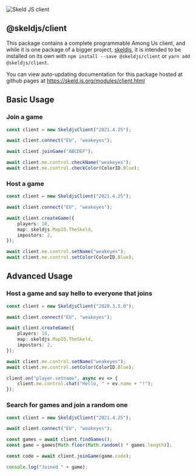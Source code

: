![Skeld JS client](https://raw.githubusercontent.com/SkeldJS/SkeldJS/master/asset/SkeldJSClient.png "Skeld JS")

## @skeldjs/client

This package contains a complete programmable Among Us client, and while it is one package of a bigger project, [skeldjs](https://github.com/skeldjs/SkeldJS), it is intended to be installed on its own with `npm install --save @skeldjs/client` or `yarn add @skeldjs/client`.

You can view auto-updating documentation for this package hosted at github pages at https://skeld.js.org/modules/client.html

## Basic Usage
### Join a game
```ts
const client = new SkeldjsClient("2021.4.25");

await client.connect("EU", "weakeyes");

await client.joinGame("ABCDEF");

await client.me.control.checkName("weakeyes");
await client.me.control.checkColor(ColorID.Blue);
```

### Host a game
```ts
const client = new SkeldjsClient("2021.4.25");

await client.connect("EU", "weakeyes");

await client.createGame({
    players: 10,
    map: skeldjs.MapID.TheSkeld,
    impostors: 2,
});

await client.me.control.setName("weakeyes");
await client.me.control.setColor(ColorID.Blue);
```

## Advanced Usage
### Host a game and say hello to everyone that joins
```ts
const client = new SkeldjsClient("2020.3.5.0");

await client.connect("EU", "weakeyes");

await client.createGame({
    players: 10,
    map: skeldjs.MapID.TheSkeld,
    impostors: 2,
});

await client.me.control.setName("weakeyes");
await client.me.control.setColor(ColorID.Blue);

client.on("player.setname", async ev => {
    client.me.control.chat("Hello, " + ev.name + "!");
});

```

### Search for games and join a random one
```ts
const client = new SkeldjsClient("2021.4.25");

await client.connect("EU", "weakeyes");

const games = await client.findGames();
const game = games[Math.floor(Math.random() * games.length)];

const code = await client.joinGame(game.code);

console.log("Joined " + game);
```
